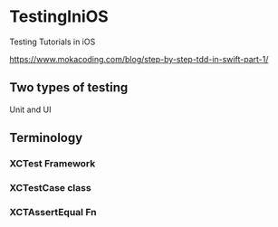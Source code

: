 # TestingIniOS
Testing Tutorials in iOS

https://www.mokacoding.com/blog/step-by-step-tdd-in-swift-part-1/

<h2> Two types of testing </h2>

Unit and UI

<h2> Terminology </h2>

<h3> XCTest Framework</h3>

<h3> XCTestCase class</h3>

<h3> XCTAssertEqual Fn</h3>
